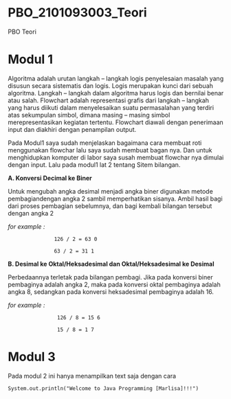 # PBO_2101093003_Teori
PBO Teori
# Modul 1
Algoritma adalah urutan langkah – langkah logis penyelesaian masalah yang disusun secara sistematis dan logis. Logis merupakan kunci dari sebuah algoritma. Langkah – 
langkah dalam algoritma harus logis dan bernilai benar atau salah. Flowchart adalah representasi grafis dari langkah – langkah yang harus diikuti dalam menyelesaikan suatu permasalahan yang terdiri atas sekumpulan simbol, dimana masing – masing simbol merepresentasikan kegiatan tertentu. Flowchart diawali dengan penerimaan input dan diakhiri dengan penampilan output.

Pada Modul1 saya sudah menjelaskan bagaimana cara membuat roti menggunakan flowchar lalu saya sudah membuat bagan nya. Dan untuk menghidupkan komputer di labor saya susah membuat flowchar nya dimulai dengan input. Lalu pada modul1 lat 2 tentang Sitem bilangan.

**A. Konversi Decimal ke Biner**

  Untuk mengubah angka desimal menjadi angka biner digunakan metode pembagiandengan angka 2 sambil memperhatikan sisanya. Ambil hasil bagi dari proses pembagian sebelumnya, dan bagi kembali bilangan tersebut dengan angka 2
  
  _for example :_  
  
                   126 / 2 = 63 0
                   
                   63 / 2 = 31 1
            
 **B. Desimal ke Oktal/Heksadesimal dan Oktal/Heksadesimal ke Desimal**
 
  Perbedaannya terletak pada bilangan pembagi. Jika pada konversi biner pembaginya adalah angka 2, maka pada konversi oktal pembaginya adalah angka 8, sedangkan pada konversi heksadesimal pembaginya adalah 16. 
 
 _for example :_
 
                    126 / 8 = 15 6
                    
                    15 / 8 = 1 7
          
# Modul 3
Pada modul 2 ini hanya menampilkan text saja dengan cara

    System.out.println("Welcome to Java Programming [Marlisa]!!!")
